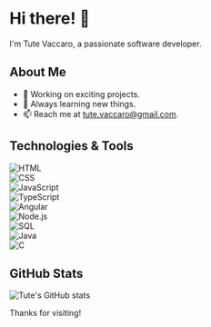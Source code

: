# Hi there! 👋

I'm Tute Vaccaro, a passionate software developer.

## About Me

- 🔭 Working on exciting projects.
- 🌱 Always learning new things.
- 📫 Reach me at [tute.vaccaro@gmail.com](mailto:tutevaccaro@gmail.com).

## Technologies & Tools

![HTML](https://img.shields.io/badge/-HTML5-E34F26?logo=html5&logoColor=white&style=flat)  
![CSS](https://img.shields.io/badge/-CSS3-1572B6?logo=css3&logoColor=white&style=flat)  
![JavaScript](https://img.shields.io/badge/-JavaScript-F7DF1E?logo=javascript&logoColor=black&style=flat)  
![TypeScript](https://img.shields.io/badge/-TypeScript-007ACC?logo=typescript&logoColor=white&style=flat)  
![Angular](https://img.shields.io/badge/-Angular-DD0031?logo=angular&logoColor=white&style=flat)  
![Node.js](https://img.shields.io/badge/-Node.js-339933?logo=node.js&logoColor=white&style=flat)  
![SQL](https://img.shields.io/badge/-SQL-336791?logo=postgresql&logoColor=white&style=flat)  
![Java](https://img.shields.io/badge/-Java-007396?logo=java&logoColor=white&style=flat)  
![C](https://img.shields.io/badge/-C-A8B9CC?logo=c&logoColor=white&style=flat)


## GitHub Stats

![Tute's GitHub stats](https://github-readme-stats.vercel.app/api?username=tute-vaccaro&show_icons=true&theme=light)

Thanks for visiting!
